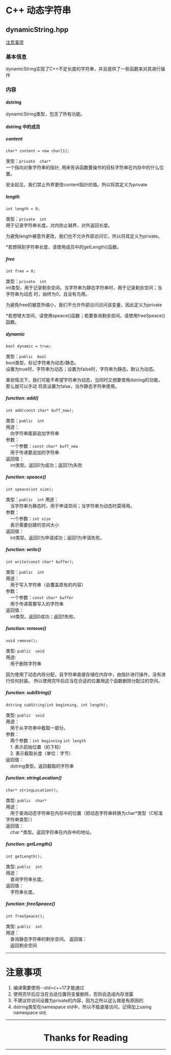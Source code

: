 C++ 动态字符串
=============
dynamicString.hpp
-------------------
[注意事项](#注意事项)

### 基本信息
dynamicString实现了C++不定长度的字符串，并且提供了一些函数来对其进行操作  
  
### 内容
#### dstring
dynamicString类型，包含了所有功能。
#### dstring 中的成员  
  

##### content
    char* content = new char[1];
类型：`private`&emsp;`char*`  
一个指向对象字符串的指针, 用来告诉函数要操作的目标字符串在内存中的什么位置。  
  
安全起见，我们禁止外界更改content指针的值。所以将其定义为private
##### length
    int length = 0;  
类型：`private`&emsp;`int`  
用于记录字符串长度。对内防止越界，对外返回长度。  
  
为避免length被意外更改，我们也不允许外部访问它，所以将其定义为private。
  
*若想得到字符串长度，请使用成员中的getLength()函数。
##### free
    int free = 0;
类型：`private`&emsp;`int`  
int类型，用于记录剩余空间。当字符串为静态字符串时，用于记录剩余空间；当字符串为动态
时，始终为0，且没有鸟用。
  
为避免free的被意外缩小，我们不允许外部访问访问该变量，因此定义为private
  
*若想增大空间，请使用speace()函数；若要查询剩余空间，请使用freeSpeace()函数。
##### dynamic
    bool dynamic = true;
类型：`public`&emsp;`bool`  
bool类型，标记字符串为动态/静态。  
设置为true时，字符串为动态；设置为false时，字符串为静态。默认为动态。  
  
某些情况下，我们可能不希望字符串为动态，当同时又想要使用dstring的功能，那么就可以手动
将其设置为false，当作静态字符串使用。
##### function: add()
    int add(const char* buff_new);
类型：`public`&emsp;`int`  
用途：  
&emsp;向字符串尾部追加字符串  
参数：  
&emsp;一个参数：`const char* buff_new`  
&emsp;用于传递要追加的字符串  
返回值：  
&emsp;int类型。返回0为成功；返回1为失败
##### function: speace()
	int speace(int size);
类型：`public`&emsp;`int`
用途：  
&emsp;当字符串为静态时，用于申请空间；当字符串为动态时莫得用。  
参数：  
&emsp;一个参数：`int size`  
&emsp;表示需要创建的空间大小  
返回值：  
&emsp;int类型。返回0为申请成功；返回1为申请失败。
##### function: write()
	int write(const char* buffer);
类型：`public`&emsp;`int`  
用途：  
&emsp;用于写入字符串（会覆盖原有的内容）  
参数：  
&emsp;一个参数：`const char* buffer`  
&emsp;用于传递需要写入的字符串  
返回值：  
&emsp;int类型。返回0成功；返回1失败。
##### function: remove()
	void remove();
类型: `public`&emsp;`void`  
用途:  
&emsp;用于删除字符串
  
因为使用了动态内存分配，且字符串直接存储在内存中，由指针进行操作，没有进行任何封装。
所以使用完毕后应当在合适的位置用这个函数删除分配过的空间。  
##### function: subString()
	dstring subString(int beginning, int length); 
类型: `public`&emsp;`void`  
用途：  
&emsp;用于从字符串中截取一部分。  
参数：  
&emsp;两个参数：`int beginning` `int length`  
&emsp;1. 表示启始位置（的下标）  
&emsp;2. 表示截取长度（单位：字节）  
返回值：  
&emsp;dstring类型。返回截取的字符串
##### function: stringLocation()
	char* stringLocation();
类型: `public`&emsp;`char*`  
用途：  
&emsp;用于查询动态字符串在内存中的位置（把动态字符串转换为char*类型（C标准字符串类型））  
返回值：  
&emsp;char *类型。返回字符串在内存中的地址。
##### function: getLength()
	int getLength();
类型: `public`&emsp;`int`  
用途：  
&emsp;查询字符串长度。  
返回值：  
&emsp;字符串长度。
##### function: freeSpeace()
	int freeSpeace();
类型: `public`&emsp;`int`  
用途：  
&emsp;查询静态字符串的剩余空间。
返回值：  
&emsp;返回剩余空间  

*******
注意事项
=======
1. 编译需要使用--std=c++17才能通过
2. 使用完毕后应当在合适位置将变量删除，否则会造成内存泄露
3. 不建议你访问设置为private的内容，因为之所以这么做是有原因的
4. dstring类型在namespace std中，所以不能直接访问。记得加上using namespace std;
***********************************
# <center>Thanks for Reading</center>  
***********************************
